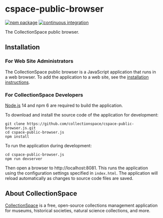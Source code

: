 # cspace-public-browser

[![npm package](https://img.shields.io/npm/v/cspace-public-browser.svg)](https://www.npmjs.com/package/@collectionspace/cspace-public-browser)
[![continuous integration](https://github.com/collectionspace/cspace-public-browser.js/actions/workflows/ci-js.yml/badge.svg?branch=master&event=push)](https://github.com/collectionspace/cspace-public-browser.js/actions/workflows/ci-js.yml)


The CollectionSpace public browser.

## Installation

### For Web Site Administrators

The CollectionSpace public browser is a JavaScript application that runs in a web browser. To add the application to a web site, see the [installation instructions](./docs/installing.md).

### For CollectionSpace Developers

[Node.js](https://nodejs.org/) 14 and npm 6 are required to build the application.

To download and install the source code of the application for development:

```
git clone https://github.com/collectionspace/cspace-public-browser.js.git
cd cspace-public-browser.js
npm install
```

To run the application during development:

```
cd cspace-public-browser.js
npm run devserver
```

Then open a browser to http://localhost:8081. This runs the application using the configuration settings specified in `index.html`. The application will reload automatically as changes to source code files are saved.

## About CollectionSpace

[CollectionSpace](http://www.collectionspace.org/) is a free, open-source collections management application for museums, historical societies, natural science collections, and more.
